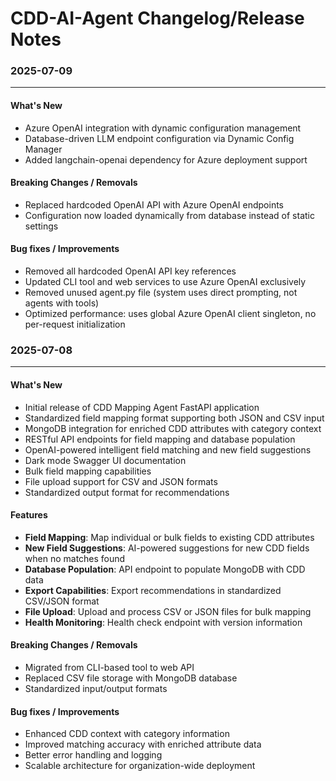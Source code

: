 # CDD-AI-Agent Changelog/Release Notes

### 2025-07-09
-----------------------------------------
#### What's New
 - Azure OpenAI integration with dynamic configuration management
 - Database-driven LLM endpoint configuration via Dynamic Config Manager
 - Added langchain-openai dependency for Azure deployment support

#### Breaking Changes / Removals
 - Replaced hardcoded OpenAI API with Azure OpenAI endpoints
 - Configuration now loaded dynamically from database instead of static settings

#### Bug fixes / Improvements
 - Removed all hardcoded OpenAI API key references
 - Updated CLI tool and web services to use Azure OpenAI exclusively
 - Removed unused agent.py file (system uses direct prompting, not agents with tools)
 - Optimized performance: uses global Azure OpenAI client singleton, no per-request initialization

### 2025-07-08
-----------------------------------------
#### What's New
 - Initial release of CDD Mapping Agent FastAPI application
 - Standardized field mapping format supporting both JSON and CSV input
 - MongoDB integration for enriched CDD attributes with category context
 - RESTful API endpoints for field mapping and database population
 - OpenAI-powered intelligent field matching and new field suggestions
 - Dark mode Swagger UI documentation
 - Bulk field mapping capabilities
 - File upload support for CSV and JSON formats
 - Standardized output format for recommendations

#### Features
 - **Field Mapping**: Map individual or bulk fields to existing CDD attributes
 - **New Field Suggestions**: AI-powered suggestions for new CDD fields when no matches found
 - **Database Population**: API endpoint to populate MongoDB with CDD data
 - **Export Capabilities**: Export recommendations in standardized CSV/JSON format
 - **File Upload**: Upload and process CSV or JSON files for bulk mapping
 - **Health Monitoring**: Health check endpoint with version information

#### Breaking Changes / Removals
 - Migrated from CLI-based tool to web API
 - Replaced CSV file storage with MongoDB database
 - Standardized input/output formats

#### Bug fixes / Improvements
 - Enhanced CDD context with category information
 - Improved matching accuracy with enriched attribute data
 - Better error handling and logging
 - Scalable architecture for organization-wide deployment 